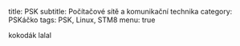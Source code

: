 title: PSK
subtitle: Počítačové sítě a komunikační technika
category: PSKáčko 
tags: PSK, Linux, STM8
menu: true



kokodák
lalal
